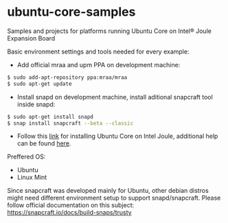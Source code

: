 # ubuntu-core-samples

Samples and projects for platforms running Ubuntu Core on Intel® Joule Expansion Board

Basic environment settings and tools needed for every example:

  - Add official mraa and upm PPA on development machine:
```sh
$ sudo add-apt-repository ppa:mraa/mraa
$ sudo apt-get update
```
  - Install snapd on development machine, install aditional snapcraft tool inside snapd:

```sh
$ sudo apt-get install snapd
$ snap install snapcraft --beta --classic
```

  - Follow this [link] for installing Ubuntu Core on Intel Joule, additional help can be found [here].

   [link]: <https://developer.ubuntu.com/core/get-started/intel-joule>
   [here]: <https://tutorials.ubuntu.com/tutorial/setup-ubuntu-core-intel-joule#0>
   
Preffered OS:
  - Ubuntu
  - Linux Mint

Since snapcraft was developed mainly for Ubuntu, other debian distros might need different environment setup to support snapd/snapcraft. Please follow official documentation on this subject: 
https://snapcraft.io/docs/build-snaps/trusty
